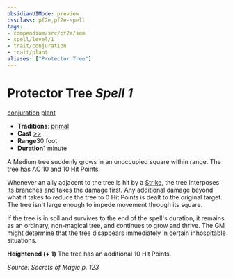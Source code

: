 ```yaml
---
obsidianUIMode: preview
cssclass: pf2e,pf2e-spell
tags:
- compendium/src/pf2e/som
- spell/level/1
- trait/conjuration
- trait/plant
aliases: ["Protector Tree"]
---
```

# Protector Tree *Spell 1*   
[conjuration](../../Rules/traits/conjuration.md)  [plant](../../Rules/traits/plant.md)  

- **Traditions**: [primal](../../Rules/traits/primal.md)
- **Cast** [>>](../../Rules/core-rulebook/chapter-9-playing-the-game.md#Actions "Two-Action") 
- **Range**30 foot
- **Duration**1 minute

A Medium tree suddenly grows in an unoccupied square within range. The tree has AC 10 and 10 Hit Points.

Whenever an ally adjacent to the tree is hit by a [Strike](../../Rules/actions/strike.md), the tree interposes its branches and takes the damage first. Any additional damage beyond what it takes to reduce the tree to 0 Hit Points is dealt to the original target. The tree isn't large enough to impede movement through its square.

If the tree is in soil and survives to the end of the spell's duration, it remains as an ordinary, non-magical tree, and continues to grow and thrive. The GM might determine that the tree disappears immediately in certain inhospitable situations.

**Heightened (+ 1)** The tree has an additional 10 Hit Points.

*Source: Secrets of Magic p. 123*